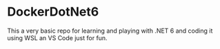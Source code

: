 # DockerDotNet6

This a very basic repo for learning and playing with .NET 6 and coding it using WSL an VS Code just for fun.
